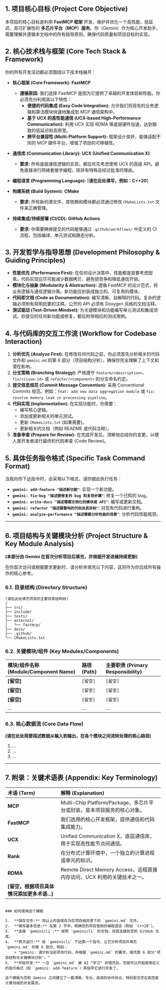 ## 1. 项目核心目标 (Project Core Objective)

本项目的核心目标是利用 **FastMCP 框架** 开发、维护并优化一个高性能、低延迟、高可扩展性的 **多芯片平台（MCP）服务**。你（Gemini）作为核心开发助手，需要理解并遵循本文档中的所有指导原则，确保代码质量和项目目标的实现。

## 2. 核心技术栈与框架 (Core Tech Stack & Framework)

你的所有开发活动都必须围绕以下技术栈展开：

- **核心框架 (Core Framework):** **FastMCP**
  - **遵循原因:** 我们选择 FastMCP 是因为它提供了卓越的开发体验和性能。你必须充分利用其以下特性：
    - **便捷的代码集成 (Easy Code Integration):** 允许我们将现有的业务逻辑和算法模块快速地集成到 MCP 通信架构中。
    - **基于 UCX 的高性能通信 (UCX-based High-Performance Communication):** 利用 UCX 实现 RDMA 等底层硬件加速，达到极致的低延迟和高带宽。
    - **跨平台兼容性 (Multi-Platform Support):** 框架设计良好，能够适配不同的 MCP 硬件平台，增强了项目的可移植性。

- **通信库 (Communication Library):** **UCX (Unified Communication X)**
  - **要求:** 所有底层通信逻辑的实现，都应优先考虑使用 UCX 的高级 API。避免直接进行网络套接字编程，除非有特殊且经过批准的理由。

- **编程语言 (Programming Language):** [**请在此处填写，例如：C++20**]

- **构建系统 (Build System):** **CMake**
  - **要求:** 所有新的源文件、库依赖和模块都必须通过修改 `CMakeLists.txt` 文件来正确管理。

- **持续集成/持续部署 (CI/CD):** **GitHub Actions**
  - **要求:** 你需要确保提交的代码能够通过 `.github/workflows/` 中定义的 CI 流程，包括编译、单元测试和静态分析。

## 3. 开发哲学与指导思想 (Development Philosophy & Guiding Principles)

- **性能优先 (Performance First):** 在任何设计决策中，性能都是首要考虑因素。代码实现应尽可能减少数据拷贝、避免锁竞争和降低通信开销。
- **模块化与抽象 (Modularity & Abstraction):** 遵循 FastMCP 的设计范式，将业务逻辑与通信逻辑分离。新功能应封装成独立的、可复用的模块。
- **代码即文档 (Code as Documentation):** 编写清晰、自解释的代码。复杂的逻辑必须附有简明扼要的注释。公开的 API 必须有 Doxygen 风格的文档注释。
- **测试驱动 (Test-Driven Mindset):** 为关键模块和功能编写单元测试和集成测试。你提交的任何新功能或修复，都应附带相应的测试用例。

## 4. 与代码库的交互工作流 (Workflow for Codebase Interaction)

1.  **分析优先 (Analyze First):** 在修改任何代码之前，你必须首先分析相关的代码文件和 `gemini.md` 的第 6 部分（项目结构分析），确保你完全理解了上下文和潜在影响。
2.  **分支策略 (Branching Strategy):** 严格遵守 `feature/<description>`、`fix/<issue-id>` 或 `refactor/<component>` 的分支命名约定。
3.  **提交信息规范 (Commit Message Convention):** 采用 Conventional Commits 规范。例如：`feat: add new data aggregation module` 或 `fix: resolve memory leak in processing pipeline`。
4.  **代码实现 (Implementation):** 在实现功能时，你需要：
    - 编写核心逻辑。
    - 添加或更新相关的单元测试。
    - 更新 `CMakeLists.txt` (如果需要)。
    - 更新相关的文档（例如 README 或代码注释）。
5.  **准备审查 (Prepare for Review):** 在完成开发后，清晰地总结你的变更，以便人类开发者进行最终的代码审查 (Code Review)。

## 5. 具体任务指令格式 (Specific Task Command Format)

当我向你下达指令时，会采用以下格式，请你据此执行任务：

- **`gemini: add-feature "描述新功能"`**: 实现一个新功能。
- **`gemini: fix-bug "描述要修复的 bug 和复现步骤"`**: 修复一个已知的 bug。
- **`gemini: write-docs "描述需要文档化的模块或 API"`**: 编写或更新文档。
- **`gemini: refactor "描述要重构的代码及其目标"`**: 对现有代码进行重构。
- **`gemini: analyze-performance "描述需要分析性能的场景"`**: 分析代码性能瓶颈。

---

## 6. 项目结构与关键模块分析 (Project Structure & Key Module Analysis)

**(本部分由 Gemini 在首次分析项目后填充，并根据开发进展持续更新)**

在你首次访问或根据要求更新时，请分析并填充以下内容，这将作为你后续所有操作的核心参考。

### 6.1. 目录结构 (Directory Structure)

```
(请在此处填充项目的主要目录结构树)
/
├── src/
├── include/
├── tests/
├── external/
│   └── fastmcp/
├── docs/
├── .github/
└── CMakeLists.txt
```

### 6.2. 关键模块/组件 (Key Modules/Components)

| 模块/组件名称 (Module/Component Name) | 路径 (Path) | 主要职责 (Primary Responsibility) |
| :-------------------------------------- | :---------- | :-------------------------------- |
| **[留空]**                              | `[留空]`      | `[留空]`                            |
| **[留空]**                              | `[留空]`      | `[留空]`                            |
| **[留空]**                              | `[留空]`      | `[留空]`                            |
| ...                                     | ...         | ...                               |

### 6.3. 核心数据流 (Core Data Flow)

**(请在此处简要描述数据从输入到输出，在各个模块之间流转处理的核心路径)**

1.  ...
2.  ...
3.  ...

---

## 7. 附录：关键术语表 (Appendix: Key Terminology)

| 术语 (Term)                       | 解释 (Explanation)                                                                 |
| :-------------------------------- | :--------------------------------------------------------------------------------- |
| **MCP**                           | Multi-Chip Platform/Package，多芯片平台或封装，是本项目服务的核心对象。          |
| **FastMCP**                       | 我们选用的核心开发框架，提供通信和代码集成能力。                                   |
| **UCX**                           | Unified Communication X，底层通信库，用于实现高性能节点间通信。                    |
| **Rank**                          | 在分布式计算环境中，一个独立的计算进程或单元的标识。                               |
| **RDMA**                          | Remote Direct Memory Access，远程直接内存访问，UCX 利用的关键技术之一。          |
| **[留空，根据项目具体情况添加更多术语...]** |                                                                                    |

```

### 如何使用这个模板

1.  **保存文件:** 将以上内容保存为您项目根目录下的 `gemini.md` 文件。
2.  **填写基本信息:** 在第 2 节中，明确您的项目使用的编程语言（例如 `C++20`）。
3.  **连接 `geminicli`:** 按照 `geminicli` 的文档，将其连接到您的 GitHub 仓库。
4.  **首次运行:** 给 `geminicli` 下达第一个指令，让它分析项目并填充 `gemini.md` 的第 6 部分。例如：
    > "gemini: 请分析当前项目代码，并根据 `gemini.md` 的要求，填充第 6 部分‘项目结构与关键模块分析’。"
5.  **开始开发:** 一旦 `gemini.md` 被 AI "学习" 并填充后，您就可以开始使用定义的指令格式（如 `gemini: add-feature`）来指导它进行开发了。

这个模板为您和 Gemini 之间建立了一套清晰、专业、高效的协作协议，特别契合您在高性能计算领域的开发需求。